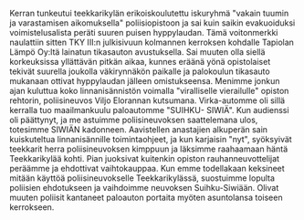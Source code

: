 
Kerran tunkeutui teekkarikylän erikoiskoulutettu iskuryhmä "vakain tuumin ja varastamisen 
aikomuksella" poliisiopistoon ja sai kuin saikin evakuoiduksi voimistelusalista peräti suuren puisen 
hyppylaudan. Tämä voitonmerkki naulattiin sitten TKY III:n julkisivuun kolmannen kerroksen 
kohdalle Tapiolan Lämpö Oy:ltä lainatun tikasauton avustuksella. Sai muuten olla siellä korkeuksissa 
yllättävän pitkän aikaa, kunnes eräänä yönä opistolaiset tekivät suurella joukolla väkirynnäkön paikalle 
ja palokoulun tikasauto mukanaan ottivat hyppylaudan jälleen omistukseensa. Menimme jonkun ajan 
kuluttua koko linnanisännistön voimalla "viralliselle vierailulle" opiston rehtorin, poliisineuvos Viljo 
Elorannan kutsumana. Virka-automme oli sillä kerralla tuo maailmankuulu paloautomme "SUIHKU-
SIWIÄ". Kun audienssi oli päättynyt, ja me astuimme poliisineuvoksen saattelemana ulos, totesimme 
SIWIÄN kadonneen. Aavistellen anastajien alkuperän sain kuiskuteltua linnanisännille toimintaohjeet, 
ja kun karjaisin "nyt", syöksyivät teekkarit herra poliisineuvoksen kimppuun ja läksimme raahaamaan 
häntä Teekkarikylää kohti. Pian juoksivat kuitenkin opiston rauhanneuvottelijat peräämme ja ehdottivat 
vaihtokauppaa. Kun emme todellakaan keksineet mitään käyttöä poliisineuvokselle Teekkarikylässä, 
suostuimme lopulta poliisien ehdotukseen ja vaihdoimme neuvoksen Suihku-Siwiään. Olivat muuten 
poliisit kantaneet paloauton portaita myöten asuntolansa toiseen kerrokseen.